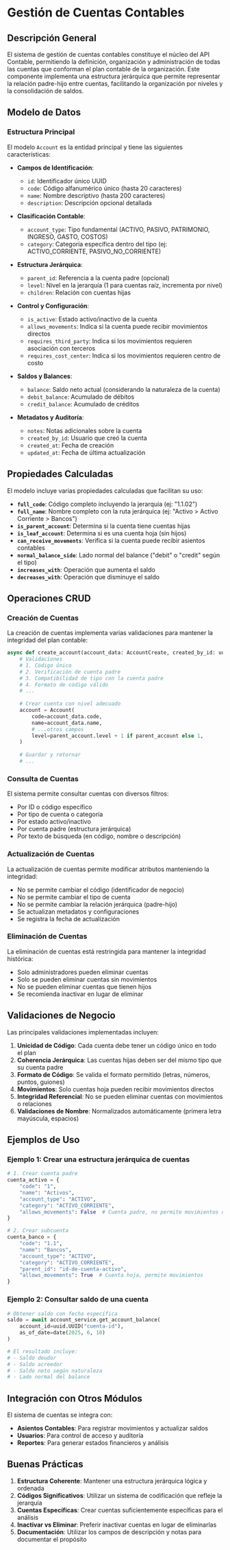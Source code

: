 # Gestión de Cuentas Contables

## Descripción General

El sistema de gestión de cuentas contables constituye el núcleo del API Contable, permitiendo la definición, organización y administración de todas las cuentas que conforman el plan contable de la organización. Este componente implementa una estructura jerárquica que permite representar la relación padre-hijo entre cuentas, facilitando la organización por niveles y la consolidación de saldos.

## Modelo de Datos

### Estructura Principal

El modelo `Account` es la entidad principal y tiene las siguientes características:

- **Campos de Identificación**:
  - `id`: Identificador único UUID
  - `code`: Código alfanumérico único (hasta 20 caracteres)
  - `name`: Nombre descriptivo (hasta 200 caracteres)
  - `description`: Descripción opcional detallada

- **Clasificación Contable**:
  - `account_type`: Tipo fundamental (ACTIVO, PASIVO, PATRIMONIO, INGRESO, GASTO, COSTOS)
  - `category`: Categoría específica dentro del tipo (ej: ACTIVO_CORRIENTE, PASIVO_NO_CORRIENTE)
  
- **Estructura Jerárquica**:
  - `parent_id`: Referencia a la cuenta padre (opcional)
  - `level`: Nivel en la jerarquía (1 para cuentas raíz, incrementa por nivel)
  - `children`: Relación con cuentas hijas

- **Control y Configuración**:
  - `is_active`: Estado activo/inactivo de la cuenta
  - `allows_movements`: Indica si la cuenta puede recibir movimientos directos
  - `requires_third_party`: Indica si los movimientos requieren asociación con terceros
  - `requires_cost_center`: Indica si los movimientos requieren centro de costo

- **Saldos y Balances**:
  - `balance`: Saldo neto actual (considerando la naturaleza de la cuenta)
  - `debit_balance`: Acumulado de débitos
  - `credit_balance`: Acumulado de créditos

- **Metadatos y Auditoría**:
  - `notes`: Notas adicionales sobre la cuenta
  - `created_by_id`: Usuario que creó la cuenta
  - `created_at`: Fecha de creación
  - `updated_at`: Fecha de última actualización

## Propiedades Calculadas

El modelo incluye varias propiedades calculadas que facilitan su uso:

- **`full_code`**: Código completo incluyendo la jerarquía (ej: "1.1.02")
- **`full_name`**: Nombre completo con la ruta jerárquica (ej: "Activo > Activo Corriente > Bancos")
- **`is_parent_account`**: Determina si la cuenta tiene cuentas hijas
- **`is_leaf_account`**: Determina si es una cuenta hoja (sin hijos)
- **`can_receive_movements`**: Verifica si la cuenta puede recibir asientos contables
- **`normal_balance_side`**: Lado normal del balance ("debit" o "credit" según el tipo)
- **`increases_with`**: Operación que aumenta el saldo
- **`decreases_with`**: Operación que disminuye el saldo

## Operaciones CRUD

### Creación de Cuentas

La creación de cuentas implementa varias validaciones para mantener la integridad del plan contable:

```python
async def create_account(account_data: AccountCreate, created_by_id: uuid.UUID) -> Account:
    # Validaciones
    # 1. Código único
    # 2. Verificación de cuenta padre
    # 3. Compatibilidad de tipo con la cuenta padre
    # 4. Formato de código válido
    # ...
    
    # Crear cuenta con nivel adecuado
    account = Account(
        code=account_data.code,
        name=account_data.name,
        # ...otros campos
        level=parent_account.level + 1 if parent_account else 1,
    )
    
    # Guardar y retornar
    # ...
```

### Consulta de Cuentas

El sistema permite consultar cuentas con diversos filtros:

- Por ID o código específico
- Por tipo de cuenta o categoría
- Por estado activo/inactivo
- Por cuenta padre (estructura jerárquica)
- Por texto de búsqueda (en código, nombre o descripción)

### Actualización de Cuentas

La actualización de cuentas permite modificar atributos manteniendo la integridad:

- No se permite cambiar el código (identificador de negocio)
- No se permite cambiar el tipo de cuenta
- No se permite cambiar la relación jerárquica (padre-hijo)
- Se actualizan metadatos y configuraciones
- Se registra la fecha de actualización

### Eliminación de Cuentas

La eliminación de cuentas está restringida para mantener la integridad histórica:

- Solo administradores pueden eliminar cuentas
- Solo se pueden eliminar cuentas sin movimientos
- No se pueden eliminar cuentas que tienen hijos
- Se recomienda inactivar en lugar de eliminar

## Validaciones de Negocio

Las principales validaciones implementadas incluyen:

1. **Unicidad de Código**: Cada cuenta debe tener un código único en todo el plan
2. **Coherencia Jerárquica**: Las cuentas hijas deben ser del mismo tipo que su cuenta padre
3. **Formato de Código**: Se valida el formato permitido (letras, números, puntos, guiones)
4. **Movimientos**: Solo cuentas hoja pueden recibir movimientos directos
5. **Integridad Referencial**: No se pueden eliminar cuentas con movimientos o relaciones
6. **Validaciones de Nombre**: Normalizados automáticamente (primera letra mayúscula, espacios)

## Ejemplos de Uso

### Ejemplo 1: Crear una estructura jerárquica de cuentas

```python
# 1. Crear cuenta padre
cuenta_activo = {
    "code": "1",
    "name": "Activos",
    "account_type": "ACTIVO",
    "category": "ACTIVO_CORRIENTE",
    "allows_movements": False  # Cuenta padre, no permite movimientos directos
}

# 2. Crear subcuenta
cuenta_banco = {
    "code": "1.1",
    "name": "Bancos",
    "account_type": "ACTIVO",
    "category": "ACTIVO_CORRIENTE", 
    "parent_id": "id-de-cuenta-activo",
    "allows_movements": True  # Cuenta hoja, permite movimientos
}
```

### Ejemplo 2: Consultar saldo de una cuenta

```python
# Obtener saldo con fecha específica
saldo = await account_service.get_account_balance(
    account_id=uuid.UUID("cuenta-id"),
    as_of_date=date(2025, 6, 10)
)

# El resultado incluye:
# - Saldo deudor
# - Saldo acreedor
# - Saldo neto según naturaleza
# - Lado normal del balance
```

## Integración con Otros Módulos

El sistema de cuentas se integra con:

- **Asientos Contables**: Para registrar movimientos y actualizar saldos
- **Usuarios**: Para control de acceso y auditoría
- **Reportes**: Para generar estados financieros y análisis

## Buenas Prácticas

1. **Estructura Coherente**: Mantener una estructura jerárquica lógica y ordenada
2. **Códigos Significativos**: Utilizar un sistema de codificación que refleje la jerarquía
3. **Cuentas Específicas**: Crear cuentas suficientemente específicas para el análisis
4. **Inactivar vs Eliminar**: Preferir inactivar cuentas en lugar de eliminarlas
5. **Documentación**: Utilizar los campos de descripción y notas para documentar el propósito
